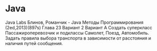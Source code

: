 # Java
Java Labs
Блинов, Романчик - Java Методы Программирования (2ed,2013)(897s)
Глава 23
Вариант 2
Вариант A
Создать суперкласс Пассажироперевозчик и подклассы Самолет, Поезд,
Автомобиль. Задать правила выбора транспорта в зависимости от расстояния и наличия путей сообщения.
